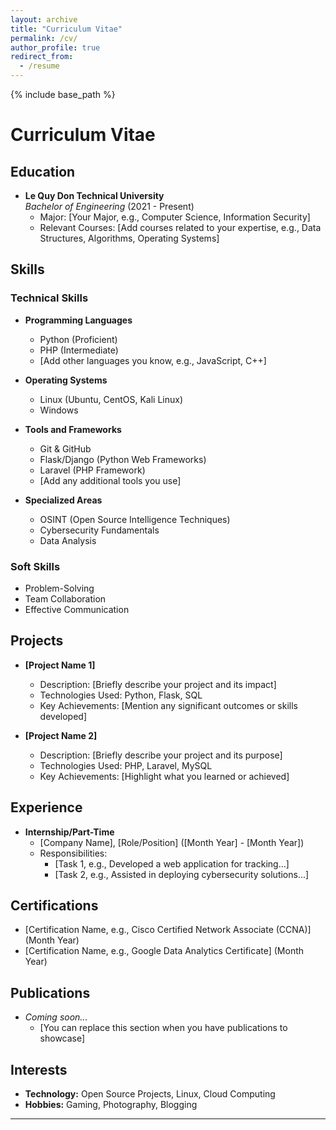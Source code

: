 ```yaml
---
layout: archive
title: "Curriculum Vitae"
permalink: /cv/
author_profile: true
redirect_from:
  - /resume
---
```


{% include base_path %}

# Curriculum Vitae

## Education
- **Le Quy Don Technical University**  
  *Bachelor of Engineering* (2021 - Present)  
  - Major: [Your Major, e.g., Computer Science, Information Security]  
  - Relevant Courses: [Add courses related to your expertise, e.g., Data Structures, Algorithms, Operating Systems]  

## Skills

### Technical Skills
- **Programming Languages**  
  - Python (Proficient)  
  - PHP (Intermediate)  
  - [Add other languages you know, e.g., JavaScript, C++]  

- **Operating Systems**  
  - Linux (Ubuntu, CentOS, Kali Linux)  
  - Windows  

- **Tools and Frameworks**  
  - Git & GitHub  
  - Flask/Django (Python Web Frameworks)  
  - Laravel (PHP Framework)  
  - [Add any additional tools you use]  

- **Specialized Areas**  
  - OSINT (Open Source Intelligence Techniques)  
  - Cybersecurity Fundamentals  
  - Data Analysis  

### Soft Skills
- Problem-Solving  
- Team Collaboration  
- Effective Communication  

## Projects
- **[Project Name 1]**  
  - Description: [Briefly describe your project and its impact]  
  - Technologies Used: Python, Flask, SQL  
  - Key Achievements: [Mention any significant outcomes or skills developed]  

- **[Project Name 2]**  
  - Description: [Briefly describe your project and its purpose]  
  - Technologies Used: PHP, Laravel, MySQL  
  - Key Achievements: [Highlight what you learned or achieved]  

## Experience
- **Internship/Part-Time**  
  - [Company Name], [Role/Position] ([Month Year] - [Month Year])  
  - Responsibilities:  
    - [Task 1, e.g., Developed a web application for tracking...]  
    - [Task 2, e.g., Assisted in deploying cybersecurity solutions...]  

## Certifications
- [Certification Name, e.g., Cisco Certified Network Associate (CCNA)] (Month Year)  
- [Certification Name, e.g., Google Data Analytics Certificate] (Month Year)  

## Publications
- *Coming soon...*  
  - [You can replace this section when you have publications to showcase]

## Interests
- **Technology:** Open Source Projects, Linux, Cloud Computing  
- **Hobbies:** Gaming, Photography, Blogging  

---
